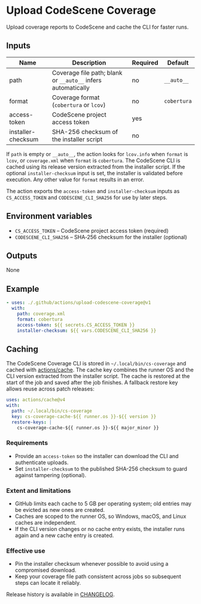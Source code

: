 # Upload CodeScene Coverage

Upload coverage reports to CodeScene and cache the CLI for faster runs.

## Inputs

| Name               | Description                                                  | Required | Default     |
| ------------------ | ------------------------------------------------------------ | -------- | ----------- |
| path               | Coverage file path; blank or `__auto__` infers automatically | no       | `__auto__`  |
| format             | Coverage format (`cobertura` or `lcov`)                      | no       | `cobertura` |
| access-token       | CodeScene project access token                               | yes      | |
| installer-checksum | SHA-256 checksum of the installer script                     | no       | |

If `path` is empty or `__auto__`, the action looks for `lcov.info` when
`format` is `lcov`, or `coverage.xml` when `format` is `cobertura`. The
CodeScene CLI is cached using its release version extracted from the installer
script. If the optional `installer-checksum` input is set, the installer is
validated before execution. Any other value for `format` results in an error.

The action exports the `access-token` and `installer-checksum` inputs as
`CS_ACCESS_TOKEN` and `CODESCENE_CLI_SHA256` for use by later steps.

## Environment variables

- `CS_ACCESS_TOKEN` – CodeScene project access token (required)
- `CODESCENE_CLI_SHA256` – SHA‑256 checksum for the installer (optional)

## Outputs

None

## Example

```yaml
- uses: ./.github/actions/upload-codescene-coverage@v1
  with:
    path: coverage.xml
    format: cobertura
    access-token: ${{ secrets.CS_ACCESS_TOKEN }}
    installer-checksum: ${{ vars.CODESCENE_CLI_SHA256 }}
```

## Caching

The CodeScene Coverage CLI is stored in `~/.local/bin/cs-coverage` and cached
with [actions/cache](https://github.com/actions/cache). The cache key combines
the runner OS and the CLI version extracted from the installer script. The
cache is restored at the start of the job and saved after the job finishes. A
fallback restore key allows reuse across patch releases:

```yaml
uses: actions/cache@v4
with:
  path: ~/.local/bin/cs-coverage
  key: cs-coverage-cache-${{ runner.os }}-${{ version }}
  restore-keys: |
    cs-coverage-cache-${{ runner.os }}-${{ major_minor }}
```

### Requirements

- Provide an `access-token` so the installer can download the CLI and
  authenticate uploads.
- Set `installer-checksum` to the published SHA-256 checksum to guard against
  tampering (optional).

### Extent and limitations

- GitHub limits each cache to 5 GB per operating system; old entries may be
  evicted as new ones are created.
- Caches are scoped to the runner OS, so Windows, macOS, and Linux caches are
  independent.
- If the CLI version changes or no cache entry exists, the installer runs again
  and a new cache entry is created.

### Effective use

- Pin the installer checksum whenever possible to avoid using a compromised
  download.
- Keep your coverage file path consistent across jobs so subsequent steps can
  locate it reliably.

Release history is available in [CHANGELOG](CHANGELOG.md).
